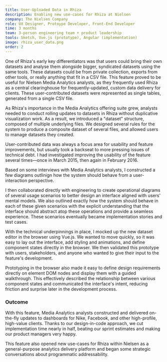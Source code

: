 ```yaml
---
title: User-Uploaded Data in Rhiza
description: Enabling new use-cases for Rhiza at Nielsen
company: The Nielsen Company
role: UX Designer, Protoype Developer, Front-End Developer
time: 3 months
team: 3-person engineering team + product leadership
tools: Sketch, Vue.js (prototype), Angular (implementation)
image: rhiza_user_data.png
order: 2
---
```


One of Rhiza's early key differentiators was that users could bring their own datasets and analyse them alongside bigger, syndicated datasets using the same tools. These datasets could be from private collection, exports from other tools, or really anything that fit in a CSV file. This feature proved to be useful for Nielsen Media Analytics analysts, as they frequently used Rhiza as a central clearinghouse for frequently-updated, custom data delivery for clients. These user-contributed datasets were represented as single tables, generated from a single CSV file.

As Rhiza's importance in the Media Analytics offering suite grew, analysts needed to conduct rolling updates to datasets in Rhiza without duplicative visualization work. As a result, we introduced a "dataset" structure, composed of multiple underlying files. We designed several rules for the system to produce a composite dataset of several files, and allowed users to manage datasets they created.

User-contributed data was always a focus area for usability and feature improvements, but usually took a backseat to more pressing issues of technical debt. I had investigated improving the usability of the feature several times—once in March 2015, then again in February 2016.

<div>
  <Figure src="rhiza_user_data_preamble.png" 
          alt="Diagram outlining usability improvements to user-uploaded dataset interface in Rhiza." 
          caption="→ Began as exploratory concept in March 2015, revisited in February 2016." />
</div>

Based on some interviews with Media Analytics analysts, I constructed a few diagrams outlinign how the system should behave from a user-interaction perspective.

<div>
  <Figure src="rhiza_user_data_flow.png" 
          alt="" 
          caption="→ Quickly diagrammed interface to test model and validate overall physics." />
</div>

I then collaborated directly with engineering to create operational diagrams of several usage scenarios to better design an interface aligned with users' mental models. We also outlined exactly how the system should behave in each of these given scenarios with the explicit understanding that the interface should abstract atop these operations and provide a seamless experience. These scenarios eventually became implementation stories and test cases.

<div>
  <Figure src="rhiza_user_data_operation.png" 
          alt="" 
          caption="→ Generated a detailed abstract talking through each scenario and articulating how the system should respond. This proved to be later useful for quality assurance, generating training and onboarding materials, and writing tests for the new feature." />
</div>

With the technical underpinnings in place, I mocked up the new dataset editor in the browser using Vue.js. We wanted to move quickly, so it was easy to lay out the interface, add styling and animations, and define component states directly in the browser. We then validated this prototype with users, stakeholders, and anyone who wanted to give their input to the feature's development.

Prototyping in the browser also made it easy to define design requirements directly on element DOM nodes and display them with a guided walkthrough. This effectively described the relationship between various component states and communicated the interface's intent, reducing friction and surprise later in the development process.

<div>
  <Figure src="rhiza_user_data_prototype.png" 
          alt="" 
          caption="→ Prototyped interface in JS to communicate and test interaction." />
</div>

<div>
  <Figure src="rhiza_user_data_meta.png" 
          alt="" 
          caption="→ Added meta-markup layer in later versions of prototype to demonstrate and clarify design requirements in situ." />
</div>


### Outcome

With this feature, Media Analytics analysts constructed and delivered on-the-fly updates to dashboards for Nike, Facebook, and other high-profile, high-value clients. Thanks to our design-in-code approach, we cut implementation time nearly in half, beating our sprint estimates and making our product managers very happy.

This feature also opened new use-cases for Rhiza within Nielsen as a general-purpose analytics delivery platform and began some strategic conversations about programmatic addressability.